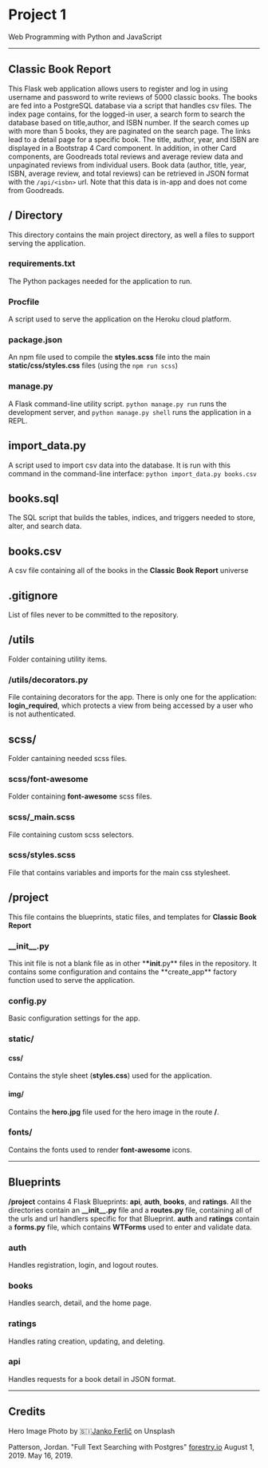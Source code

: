 # Project 1

Web Programming with Python and JavaScript

---

## Classic Book Report

This Flask web application allows users to register and log in using username and password to write reviews of 5000 classic books.
The books are fed into a PostgreSQL database via a script that handles csv files. The index page contains, for the logged-in user, a search form to search the database based on title,author, and ISBN number. If the search comes up with more than 5 books, they are paginated on the search page. The links lead to a detail page for a specific book. The title, author, year, and ISBN are displayed in a Bootstrap 4 Card component. In addition, in other Card components, are Goodreads total reviews and average review data and unpaginated reviews from individual users. Book data (author, title, year, ISBN, average review, and total reviews) can be retrieved in JSON format with the `/api/<isbn>` url. Note that this data is in-app and does not come from Goodreads.

## / Directory

This directory contains the main project directory, as well a files to support serving the application.

### requirements.txt

The Python packages needed for the application to run.

### Procfile

A script used to serve the application on the Heroku cloud platform.

### package.json

An npm file used to compile the **styles.scss** file into the main **static/css/styles.css** files (using the `npm run scss`)

### manage.py

A Flask command-line utility script. `python manage.py run` runs the development server, and `python manage.py shell` runs the application in a REPL.

## import_data.py

A script used to import csv data into the database. It is run with this command in the command-line interface: `python import_data.py books.csv`

## books.sql

The SQL script that builds the tables, indices, and triggers needed to store, alter, and search data.

## books.csv

A csv file containing all of the books in the **Classic Book Report** universe

## .gitignore

List of files never to be committed to the repository.

## /utils

Folder containing utility items.

### /utils/decorators.py

File containing decorators for the app. There is only one for the application: **login_required**, which protects a view from being accessed by a user who is not authenticated.

## scss/

Folder cantaining needed scss files.

### scss/font-awesome

Folder containing **font-awesome** scss files.

### scss/\_main.scss

File containing custom scss selectors.

### scss/styles.scss

File that contains variables and imports for the main css stylesheet.

## /project

This file contains the blueprints, static files, and templates for **Classic Book Report**

### **\_\_init\_\_**.py

This init file is not a blank file as in other \***\*init**.py** files in the repository. It contains some configuration and contains the **create_app\*\* factory function used to serve the application.

### config.py

Basic configuration settings for the app.

### static/

#### css/

Contains the style sheet (**styles.css**) used for the application.

#### img/

Contains the **hero.jpg** file used for the hero image in the route **/**.

### fonts/

Contains the fonts used to render **font-awesome** icons.

---

## Blueprints

**/project** contains 4 Flask Blueprints: **api**, **auth**, **books**, and **ratings**.
All the directories contain an **\_\_init\_\_.py** file and a **routes.py** file, containing all of the urls and url handlers specific for that Blueprint. **auth** and **ratings** contain a **forms.py** file, which contains **WTForms** used to enter and validate data.

### auth

Handles registration, login, and logout routes.

### books

Handles search, detail, and the home page.

### ratings

Handles rating creation, updating, and deleting.

### api

Handles requests for a book detail in JSON format.

---

## Credits

Hero Image Photo by 🇸🇮[Janko Ferlič](https://unsplash.com/@itfeelslikefilm?utm_source=unsplash&utm_medium=referral&utm_content=creditCopyText) on Unsplash

Patterson, Jordan. "Full Text Searching with Postgres" [forestry.io](https://forestry.io/blog/full-text-searching) August 1, 2019. May 16, 2019.
